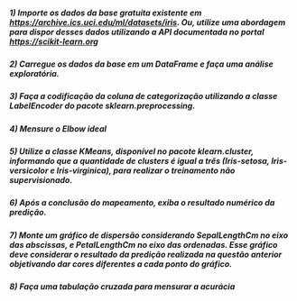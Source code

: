 ##### 1) Importe os dados da base gratuita existente em https://archive.ics.uci.edu/ml/datasets/iris. Ou, utilize uma abordagem para dispor desses dados utilizando a API documentada no portal https://scikit-learn.org

##### 2) Carregue os dados da base em um DataFrame e faça uma análise exploratória.

##### 3) Faça a codificação da coluna de categorização utilizando a classe LabelEncoder do pacote sklearn.preprocessing.

##### 4) Mensure o Elbow ideal

##### 5) Utilize a classe KMeans, disponível no pacote klearn.cluster, informando que a quantidade de clusters é igual a três (Iris-setosa, Iris-versicolor e Iris-virginica), para realizar o treinamento não supervisionado.

##### 6) Após a conclusão do mapeamento, exiba o resultado numérico da predição.

##### 7) Monte um gráfico de dispersão considerando SepalLengthCm no eixo das abscissas, e PetalLengthCm no eixo das ordenadas. Esse gráfico deve considerar o resultado da predição realizada na questão anterior objetivando dar cores diferentes a cada ponto do gráfico.

##### 8) Faça uma tabulação cruzada para mensurar a acurácia
